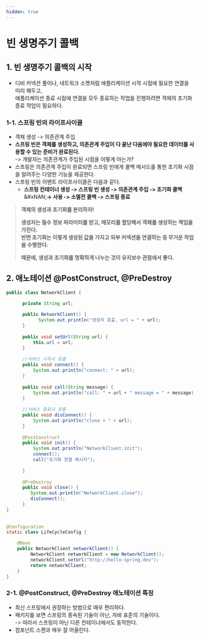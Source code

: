 ```yaml
---
hidden: true
---
```


# 빈 생명주기 콜백

## 1. 빈 생명주기 콜백의 시작

* 디비 커넥션 풀이나, 네트워크 소켓처럼 애플리케이션 시작 시점에 필요한 연결을 미리 해두고,\
  애플리케이션 종료 시점에 연결을 모두 종료하는 작업을 진행하려면 객체의 초기화 종료 작업이 필요하다.

### 1-1. 스프링 빈의 라이프사이클

* 객체 생성 -> 의존관계 주입
* **스프링 빈은 객체를 생성하고, 의존관계 주입이 다 끝난 다음에야 필요한 데이터를 사용할 수 있는 준비가 완료된다.**\
  -> 개발자는 의존관계가 주입된 시점을 어떻게 아는가?
* 스프링은 의존관계 주입이 완료되면 스프링 빈에게 콜백 메서드를 통한 초기화 시점을 알려주는 다양한 기능을 제공한다.
* 스프링 빈의 이벤트 라이프사이클은 다음과 같다.
  * **스프링 컨테이너 생성 -> 스프링 빈 생성 -> 의존관계 주입 -> 초기화 콜백**\
    &#xNAN;**-> 사용 -> 소멸전 콜백 -> 스프링 종료**

> **객체의 생성과 초기화를 분리하자!**
>
> **생성자는 필수 정보 파라미터를 받고, 메모리를 할당해서 객체를 생성하는 책임을 가진다.**\
> **반면 초기화는 이렇게 생성된 값을 가지고 외부 커넥션을 연결하는 등 무거운 작업을 수행한다.**
>
> **때문에, 생성과 초기화를 명확하게 나누는 것이 유지보수 관점에서 좋다.**

## 2. 애노테이션 @PostConstruct, @PreDestroy

```java
public class NetworkClient {

      private String url;
      
      public NetworkClient() {
            System.out.println("생성자 호출, url = " + url); 
      }
      
      public void setUrl(String url) {
          this.url = url;
      }
      
      //서비스 시작시 호출
      public void connect() {
          System.out.println("connect: " + url);
      }
      
      public void call(String message) {
          System.out.println("call: " + url + " message = " + message);
      }
      
      //서비스 종료시 호출
      public void disConnect() {
          System.out.println("close + " + url);
      }
    
      @PostConstruct
      public void init() {
          System.out.println("NetworkClient.init"); 
          connect();
          call("초기화 연결 메시지");
     
      }
    
      @PreDestroy
      public void close() {
         System.out.println("NetworkClient.close");
         disConnect();
      }
}  
        
        
@Configuration
static class LifeCycleConfig {

    @Bean
    public NetworkClient networkClient() {
         NetworkClient networkClient = new NetworkClient();
         networkClient.setUrl("http://hello-spring.dev");
         return networkClient;
    } 
} 
```

### 2-1. @PostConstruct, @PreDestroy 애노테이션 특징

* 최신 스프링에서 권장하는 방법으로 매우 편리하다.
* 패키지를 보면 스프링의 종속된 기술이 아닌, 자바 표준의 기술이다.\
  -> 따라서 스프링이 아닌 다른 컨테이너에서도 동작한다.
* 컴포넌트 스캔과 매우 잘 어울린다.
